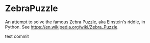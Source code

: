 # ZebraPuzzle
An attempt to solve the famous Zebra Puzzle, aka Einstein's riddle, in Python. See https://en.wikipedia.org/wiki/Zebra_Puzzle.

test commit